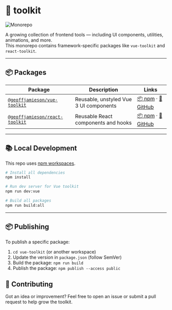 # 🧰 toolkit

![Monorepo](https://img.shields.io/badge/toolkit-monorepo-blue)

A growing collection of frontend tools — including UI components, utilities, animations, and more.  
This monorepo contains framework-specific packages like `vue-toolkit` and `react-toolkit`.

---

## 📦 Packages

| Package | Description | Links |
|---------|-------------|--------|
| [`@geoffjamieson/vue-toolkit`](https://www.npmjs.com/package/@geoffjamieson/vue-toolkit) | Reusable, unstyled Vue 3 UI components | [📦 npm](https://www.npmjs.com/package/@geoffjamieson/vue-toolkit) · [🔗 GitHub](https://github.com/UnionPAC/toolkit/tree/main/vue-toolkit) |
| [`@geoffjamieson/react-toolkit`](https://www.npmjs.com/package/@geoffjamieson/react-toolkit) | Reusable React components and hooks | [📦 npm](https://www.npmjs.com/package/@geoffjamieson/react-toolkit) · [🔗 GitHub](https://github.com/UnionPAC/toolkit/tree/main/react-toolkit) |

---

## 📚 Local Development

This repo uses [npm workspaces](https://docs.npmjs.com/cli/v8/using-npm/workspaces).

```bash
# Install all dependencies
npm install

# Run dev server for Vue toolkit
npm run dev:vue

# Build all packages
npm run build:all
```

---

## 📦 Publishing

To publish a specific package:

1. `cd vue-toolkit` (or another workspace)
2. Update the version in `package.json` (follow SemVer)
3. Build the package: ```npm run build```
4. Publish the package: ```npm publish --access public```

## 🙌 Contributing

Got an idea or improvement?
Feel free to open an issue or submit a pull request to help grow the toolkit.